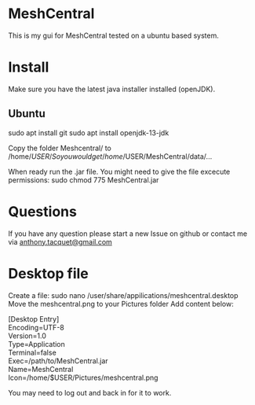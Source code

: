 # MeshCentral
This is my gui for MeshCentral tested on a ubuntu based system.

# Install
Make sure you have the latest java installer installed (openJDK).

## Ubuntu
sudo apt install git
sudo apt install openjdk-13-jdk



Copy the folder Meshcentral/ to /home/$USER/
So you would get /home/$USER/MeshCentral/data/...

When ready run the .jar file.
You might need to give the file excecute permissions: sudo chmod 775 MeshCentral.jar

# Questions
If you have any question please start a new Issue on github or contact me via anthony.tacquet@gmail.com

# Desktop file
Create a file: sudo nano /user/share/appilications/meshcentral.desktop
Move the meshcentral.png to your Pictures folder
Add content below:

[Desktop Entry]\
Encoding=UTF-8\
Version=1.0\
Type=Application\
Terminal=false\
Exec=/path/to/MeshCentral.jar\
Name=MeshCentral\
Icon=/home/$USER/Pictures/meshcentral.png

You may need to log out and back in for it to work.
